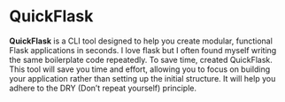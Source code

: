 # QuickFlask

**QuickFlask** is a CLI tool designed to help you create modular, functional Flask applications in seconds. I love flask but I often found myself writing the same boilerplate code repeatedly. To save time, created QuickFlask. This tool will save you time and effort, allowing you to focus on building your application rather than setting up the initial structure. It will help you adhere to the DRY (Don’t repeat yourself) principle.
